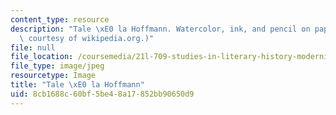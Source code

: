 ```yaml
---
content_type: resource
description: "Tale \xE0 la Hoffmann. Watercolor, ink, and pencil on paper. (Image\
  \ courtesy of wikipedia.org.)"
file: null
file_location: /coursemedia/21l-709-studies-in-literary-history-modernism-from-nietzsche-to-fellini-fall-2010/8cb1688c60bf5be48a17852bb90650d9_21l-709f10.jpg
file_type: image/jpeg
resourcetype: Image
title: "Tale \xE0 la Hoffmann"
uid: 8cb1688c-60bf-5be4-8a17-852bb90650d9
---
```

